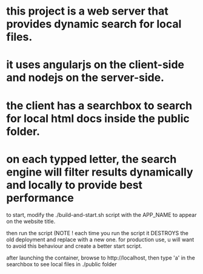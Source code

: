 # this project is a web server that provides dynamic search for local files.
# it uses angularjs on the client-side and nodejs on the server-side.
# the client has a searchbox to search for local html docs inside the public folder.
# on each typped letter, the search engine will filter results dynamically and locally to provide best performance

to start, modify the ./build-and-start.sh script with the APP_NAME to appear on the website title.

then run the script (NOTE ! each time you run the script it DESTROYS the old deployment and replace with a new one.
for production use, u will want to avoid this behaviour and create a better start script.

after launching the container, browse to http://localhost, then type 'a' in the searchbox to see local files in ./public folder

